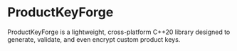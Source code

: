 # ProductKeyForge
ProductKeyForge is a lightweight, cross-platform C++20 library designed to generate, validate, and even encrypt custom product keys.

